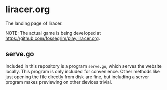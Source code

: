 # liracer.org
The landing page of liracer.

NOTE: The actual game is being developed at https://github.com/fossegrim/play.liracer.org.

## serve.go
Included in this repository is a program `serve.go`, which serves the website locally. This program is only included for convenience. Other methods like just opening the file directly from disk are fine, but including a server program makes previewing on other devices trivial.